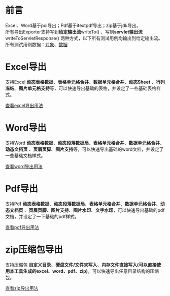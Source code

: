 
# 前言
Excel、Word基于poi导出；Pdf基于itextpdf导出；zip基于jdk导出。  
所有导出Exporter支持写到**给定输出流**writeTo() 、写到**servlet输出流**writeToServletResponse() 两种方式，以下所有测试用例均输出到给定输出流。   
所有测试用例数据：[对象](./src/test/java/cn/wisewe/docx4j/output/builder/Person.java)、[数据](./src/test/java/cn/wisewe/docx4j/output/builder/SpecDataFactory.java)   

# Excel导出
支持Excel **动态表格数据**、**表格单元格合并**、**数据单元格合并**、**动态Sheet** 、**行列冻结**、**图片单元格支持**等，可以快速导出基础的表格，并设定了一些基础表格样式。

[查看excel导出用法](./spread-sheet.md)

# Word导出

支持Word **动态表格数据**、**动态段落数据局**、**表格单元格合并**、**数据单元格合并**、**动态文档页** 、**页眉页脚**、**图片支持**等，可以快速导出基础的word文档，并设定了一些基础文档样式。

[查看word导出用法](./document.md)

# Pdf导出
支持Pdf **动态表格数据**、**动态段落数据局**、**表格单元格合并**、**数据单元格合并**、**动态文档页** 、**页眉页脚**、**图片支持**、**图片水印**、**文字水印**，可以快速导出基础的pdf文档，并设定了一下基础的pdf样式。

[查看pdf导出用法](./portable.md)

# zip压缩包导出

支持压缩包 **自定义目录**、**硬盘文件/文件夹写入**、**内存文件直接写入(可以直接使用本工具生成的excel、word、pdf、zip)**，可以快速导出任意目录结构的压缩包。

[查看zip导出用法](./compression.md)